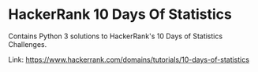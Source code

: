 # HackerRank 10 Days Of Statistics
Contains Python 3 solutions to HackerRank's 10 Days of Statistics Challenges.

Link: https://www.hackerrank.com/domains/tutorials/10-days-of-statistics
